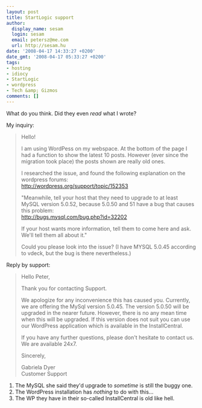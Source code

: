 ```yaml
---
layout: post
title: StartLogic support
author:
  display_name: sesam
  login: sesam
  email: petersz@me.com
  url: http://sesam.hu
date: '2008-04-17 14:33:27 +0200'
date_gmt: '2008-04-17 05:33:27 +0200'
tags:
- hosting
- idiocy
- StartLogic
- wordpress
- Tech &amp; Gizmos
comments: []
---
```


What do you think. Did they even _read_ what I wrote?

My inquiry:

> Hello!
> 
> I am using WordPess on my webspace. At the bottom of the page I had a function to show the latest 10 posts. However (ever since the migration took place) the posts shown are really old ones.
> 
> I researched the issue, and found the following explanation on the wordpress forums:  
>  <http://wordpress.org/support/topic/152353>
> 
> "Meanwhile, tell your host that they need to upgrade to at least MySQL version 5.0.52, because 5.0.50 and 51 have a bug that causes this problem:  
>  <http://bugs.mysql.com/bug.php?id=32202>
> 
> If your host wants more information, tell them to come here and ask. We'll tell them all about it."
> 
> Could you please look into the issue? (I have MYSQL 5.0.45 according to vdeck, but the bug is there nevertheless.)

Reply by support:

> Hello Peter,
> 
> Thank you for contacting Support.
> 
> We apologize for any inconvenience this has caused you. Currently, we are offering the MySql version 5.0.45. The version 5.0.50 will be upgraded in the nearer future. However, there is no any mean time when this will be upgraded. If this version does not suit you can use our WordPress application which is available in the InstallCentral.
> 
> If you have any further questions, please don't hesitate to contact us. We are available 24x7.
> 
> Sincerely,
> 
> Gabriela Dyer  
>  Customer Support

  1. The MySQL she said they'd upgrade to _sometime_ is still the buggy one.
  2. The WordPress installation has _nothing_ to do with this...
  3. The WP they have in their so-called InstallCentral is old like hell.
